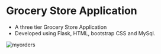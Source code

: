 # Grocery Store Application
- A three tier Grocery Store Application 
- Developed using Flask, HTML, bootstrap CSS and MySql.

![myorders](https://user-images.githubusercontent.com/113088338/233859618-06ae51b9-73fa-459d-9522-c2850a4746a4.png)
